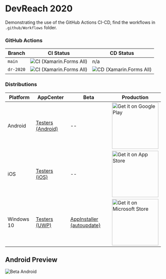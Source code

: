# DevReach 2020

Demonstrating the use of the GitHub Actions CI-CD, find the workflows in `.github/Workflows` folder.

### GitHub Actions

| Branch        | CI Status | CD Status |
|---------------|-----------|----------------|
| `main` | ![CI (Xamarin.Forms All)](https://github.com/LanceMcCarthy/DevReachCompanion/workflows/CI%20(Xamarin.Forms%20All)/badge.svg?branch=main) | n/a |
| `dr-2020` | ![CI (Xamarin.Forms All)](https://github.com/LanceMcCarthy/DevReachCompanion/workflows/CI%20(Xamarin.Forms%20All)/badge.svg?branch=dr-2020) | ![CD (Xamarin.Forms All)](https://github.com/LanceMcCarthy/DevReachCompanion/workflows/CD%20(Xamarin.Forms%20All)/badge.svg?branch=dr-2020) |

### Distributions

| Platform   | AppCenter | Beta | Production |
|------------|-----------| ---|------------|
| Android    | [Testers (Android)](install.appcenter.ms/users/lance-mccarthy-1uw5/apps/devreach-2020-android/distribution_groups/testers) | -- | <a href='http://play.google.com/store/apps/details?id=com.LancelotSoftware.DevReachCompanion'><img alt='Get it on Google Play' src='https://play.google.com/intl/en_us/badges/static/images/badges/en_badge_web_generic.png' width='150'/></a>     |
| iOS        | [Testers (iOS)](install.appcenter.ms/users/lance-mccarthy-1uw5/apps/devreach-2020-ios/distribution_groups/testers) |--| <a href='https://apps.apple.com/us/app/devreach-companion/id1483349010?ls=1'><img alt='Get it on App Store' src='https://linkmaker.itunes.apple.com/en-us/badge-lrg.svg?kind=iossoftware' width='150'/></a> |
| Windows 10 | [Testers (UWP)](install.appcenter.ms/users/lance-mccarthy-1uw5/apps/devreach-2020-uwp/distribution_groups/testers) | [AppInstaller (autoupdate)](https://dvlup.blob.core.windows.net/general-app-files/Installers/DevReachCompanion/) | <a href='//www.microsoft.com/store/apps/9MZNMK3MPV8R?cid=storebadge&ocid=badge'><img src='https://assets.windowsphone.com/85864462-9c82-451e-9355-a3d5f874397a/English_get-it-from-MS_InvariantCulture_Default.png' alt='Get it on Microsoft Store' width='150'/></a> |

## Android Preview

![Beta Android](https://user-images.githubusercontent.com/3520532/95248542-71052580-07e5-11eb-967b-bb68f29015f8.png)
